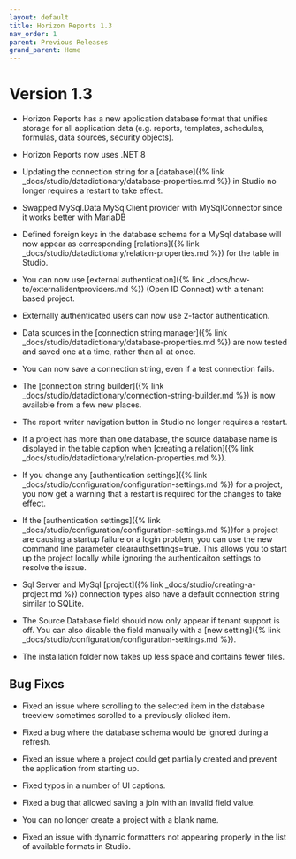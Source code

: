 ```yaml
---
layout: default
title: Horizon Reports 1.3
nav_order: 1
parent: Previous Releases
grand_parent: Home
---
```


# Version 1.3

* Horizon Reports has a new application database format that unifies storage for all application data (e.g. reports, templates, schedules, formulas, data sources, security objects).

* Horizon Reports now uses .NET 8

* Updating the connection string for a [database]({% link _docs/studio/datadictionary/database-properties.md %}) in Studio no longer requires a restart to take effect. 

* Swapped MySql.Data.MySqlClient provider with MySqlConnector since it works better with MariaDB

* Defined foreign keys in the database schema for a MySql database will now appear as corresponding [relations]({% link _docs/studio/datadictionary/relation-properties.md %}) for the table in Studio.

* You can now use [external authentication]({% link _docs/how-to/externalidentproviders.md %}) (Open ID Connect) with a tenant based project. 

* Externally authenticated users can now use 2-factor authentication.

* Data sources in the [connection string manager]({% link _docs/studio/datadictionary/database-properties.md %}) are now tested and saved one at a time, rather than all at once. 

* You can now save a connection string, even if a test connection fails. 

* The [connection string builder]({% link _docs/studio/datadictionary/connection-string-builder.md %}) is now available from a few new places.

* The report writer navigation button in Studio no longer requires a restart.

* If a project has more than one database, the source database name is displayed in the table caption when [creating a relation]({% link _docs/studio/datadictionary/relation-properties.md %}).

* If you change any [authentication settings]({% link _docs/studio/configuration/configuration-settings.md %}) for a project, you now get a warning that a restart is required for the changes to take effect.

* If the [authentication settings]({% link _docs/studio/configuration/configuration-settings.md %})for a project are causing a startup failure or a login problem, you can use the new command line parameter clearauthsettings=true. This allows you to start up the project locally while ignoring the authenticaiton settings to resolve the issue.

* Sql Server and MySql [project]({% link _docs/studio/creating-a-project.md %}) connection types also have a default connection string similar to SQLite.

* The Source Database field should now only appear if tenant support is off. You can also disable the field manually with a [new setting]({% link _docs/studio/configuration/configuration-settings.md %}).

* The installation folder now takes up less space and contains fewer files.

## Bug Fixes

* Fixed an issue where scrolling to the selected item in the database treeview sometimes scrolled to a previously clicked item.

* Fixed a bug where the database schema would be ignored during a refresh. 

* Fixed an issue where a project could get partially created and prevent the application from starting up.

* Fixed typos in a number of UI captions.

* Fixed a bug that allowed saving a join with an invalid field value.

* You can no longer create a project with a blank name.

* Fixed an issue with dynamic formatters not appearing properly in the list of available formats in Studio.